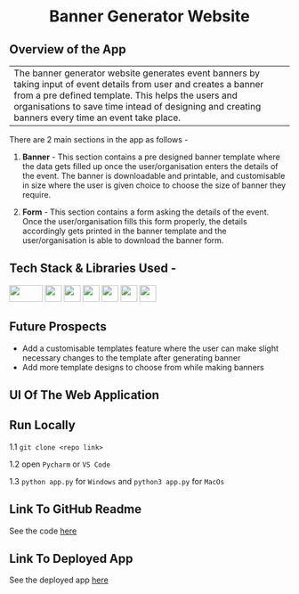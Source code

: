 <h1 align="center">
             Banner Generator Website
</h1>

## Overview of the App

<table>
<tr>
<td>
The banner generator website generates event banners by taking input of event details from user and creates a banner from a pre defined template. This helps the users and organisations to save time intead of designing and creating banners every time an event take place.
</td>
</tr>
</table>

There are 2 main sections in the app as follows -

1. <b>Banner</b> - This section contains a pre designed banner template where the data gets filled up once the user/organisation enters the details of the event. The banner is downloadable and printable, and customisable in size where the user is given choice to choose the size of banner they require.

2. <b>Form</b> - This section contains a form asking the details of the event. Once the user/organisation fills this form properly, the details accordingly gets printed in the banner template and the user/organisation is able to download the banner form.

## Tech Stack & Libraries Used -
<img src="https://encrypted-tbn0.gstatic.com/images?q=tbn:ANd9GcQEGm_3PE4a4B7o5xRr3dfPi_l7WNSQ_9GT_A&usqp=CAU" height="30" width="60" />  <img src="https://cdn.jsdelivr.net/gh/devicons/devicon/icons/react/react-original-wordmark.svg"  height="30" width="30" />   <img src="https://cdn.jsdelivr.net/gh/devicons/devicon/icons/python/python-original.svg" height="30" width="30" />   <img src="https://cdn.jsdelivr.net/gh/devicons/devicon/icons/html5/html5-original.svg" height="30" width="30" />  <img src="https://cdn.jsdelivr.net/gh/devicons/devicon/icons/css3/css3-original.svg" height="30" width="30" />  <img src="https://cdn.jsdelivr.net/gh/devicons/devicon/icons/sqlite/sqlite-original.svg" height="30" width="30" />  <img src="https://cdn.jsdelivr.net/gh/devicons/devicon/icons/heroku/heroku-plain.svg" height="30" width="30" />
          
## Future Prospects

- Add a customisable templates feature where the user can make slight necessary changes to the template after generating banner
- Add more template designs to choose from while making banners

## UI Of The Web Application

## Run Locally

1.1 `git clone <repo link>`

1.2  open `Pycharm` or `VS Code`

1.3 `python app.py` for `Windows` and `python3 app.py` for `MacOs`

## Link To GitHub Readme

See the code [here](https://github.com/Soham-Chakraborty-8455/Banner-Generator-)

## Link To Deployed App

See the deployed app [here](https://banner-generator-soham8455.herokuapp.com/)
